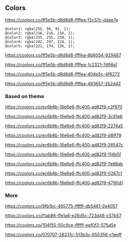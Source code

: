 ## Colors
https://coolors.co/ff5e5b-d8d8d8-ffffea-f2c57c-ddae7e

```less
@color1: rgba(255, 94, 91, 1);
@color2: rgba(216, 216, 216, 1);
@color3: rgba(255, 255, 234, 1);
@color4: rgba(242, 197, 124, 1);
@color5: rgba(221, 174, 126, 1);
```

https://coolors.co/ff5e5b-d8d8d8-ffffea-6b6054-929487

https://coolors.co/ff5e5b-d8d8d8-ffffea-1c2321-7d98a1

https://coolors.co/ff5e5b-d8d8d8-ffffea-404e5c-4f6272

https://coolors.co/ff5e5b-d8d8d8-ffffea-493657-2b2d42

### Based on theme

https://coolors.co/ec6b6b-16e6e6-ffc400-ad82f9-c2f970

https://coolors.co/ec6b6b-16e6e6-ffc400-ad82f9-3c91e6

https://coolors.co/ec6b6b-16e6e6-ffc400-ad82f9-2274a5

https://coolors.co/ec6b6b-16e6e6-ffc400-ad82f9-d6ff79

https://coolors.co/ec6b6b-16e6e6-ffc400-ad82f9-26547c

https://coolors.co/ec6b6b-16e6e6-ffc400-ad82f9-114b5f

https://coolors.co/ec6b6b-16e6e6-ffc400-ad82f9-7e86ab

https://coolors.co/ec6b6b-16e6e6-ffc400-ad82f9-0267c1

https://coolors.co/ec6b6b-16e6e6-ffc400-ad82f9-4790d1

### More

https://coolors.co/9fb1bc-465775-ffffff-db5461-2e4057

https://coolors.co/f1ab86-ffe1a8-e26d5c-723d46-c57b57

https://coolors.co/104f55-50c9ce-ffffff-eef0f2-575a5e

https://coolors.co/070707-28231c-513b3c-655356-c1eeff